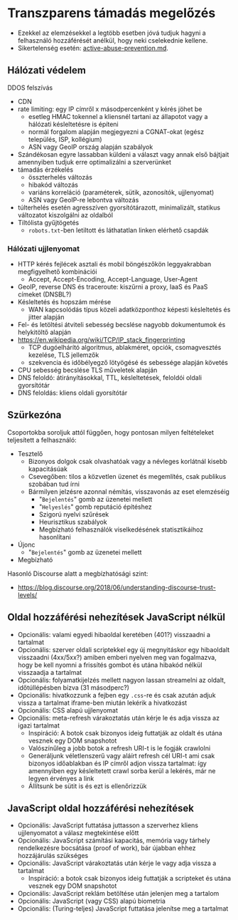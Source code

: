 # Transzparens támadás megelőzés

* Ezekkel az elemzésekkel a legtöbb esetben jóvá tudjuk hagyni a felhasználó hozzáférését anélkül, hogy neki cselekednie kellene.
* Sikertelenség esetén: [active-abuse-prevention.md](active-abuse-prevention.md).

## Hálózati védelem

DDOS felszívás

* CDN
* rate limiting: egy IP címről x másodpercenként y kérés jöhet be
  * esetleg HMAC tokennel a kliensnél tartani az állapotot vagy a hálózati késleltetésre is építeni
  * normál forgalom alapján megjegyezni a CGNAT-okat (egész település, ISP, kollégium)
  * ASN vagy GeoIP ország alapján szabályok
* Szándékosan egyre lassabban küldeni a választ vagy annak első bájtjait amennyiben tudjuk erre optimalizálni a szerverünket
* támadás érzékelés
  * összterhelés változás
  * hibakód változás
  * variáns korreláció (paraméterek, sütik, azonosítók, ujjlenyomat)
  * ASN vagy GeoIP-re lebontva változás
* túlterhelés esetén agresszíven gyorsítótárazott, minimalizált, statikus változatot kiszolgálni az oldalból
* Tiltólista gyűjtögetés
  * `robots.txt`-ben letiltott és láthatatlan linken elérhető csapdák

### Hálózati ujjlenyomat

* HTTP kérés fejlécek asztali és mobil böngészőkön leggyakrabban megfigyelhető kombinációi
  * Accept, Accept-Encoding, Accept-Language, User-Agent
* GeoIP, reverse DNS és traceroute: kiszűrni a proxy, IaaS és PaaS címeket (DNSBL?)
* Késleltetés és hopszám mérése
  * WAN kapcsolódás típus közeli adatközponthoz képesti késleltetés és jitter alapján
* Fel- és letöltési átviteli sebesség becslése nagyobb dokumentumok és helykitöltő alapján
* https://en.wikipedia.org/wiki/TCP/IP_stack_fingerprinting
  * TCP dugóelhárító algoritmus, ablakméret, opciók, csomagvesztés kezelése, TLS jellemzők
  * szekvencia és időbélyegző lötyögésé és sebessége alapján követés
* CPU sebesség becslése TLS műveletek alapján
* DNS feloldó: átirányításokkal, TTL, késleltetések, feloldói oldali gyorsítótár
* DNS feloldás: kliens oldali gyorsítótár

## Szürkezóna

Csoportokba soroljuk attól függően, hogy pontosan milyen feltételeket teljesített a felhasználó:

* Tesztelő
  * Bizonyos dolgok csak olvashatóak vagy a névleges korlátnál kisebb kapacitásúak
  * Csevegőben: tilos a közvetlen üzenet és megemlítés, csak publikus szobában tud írni
  * Bármilyen jelzésre azonnal némítás, visszavonás az eset elemzéséig
    * "`Bejelentés`" gomb az üzenetei mellett
    * "`Helyeslés`" gomb reputáció építéshez
    * Szigorú nyelvi szűrések
    * Heurisztikus szabályok
    * Megbízható felhasználók viselkedésének statisztikáihoz hasonlítani
* Újonc
    * "`Bejelentés`" gomb az üzenetei mellett
* Megbízható

Hasonló Discourse alatt a megbízhatósági szint:

* https://blog.discourse.org/2018/06/understanding-discourse-trust-levels/

## Oldal hozzáférési nehezítések JavaScript nélkül

* Opcionális: valami egyedi hibaoldal keretében (401?) visszaadni a tartalmat
* Opcionális: szerver oldali scriptekkel egy új megnyitáskor egy hibaoldalt visszaadni (4xx/5xx?) amiben emberi nyelven meg van fogalmazva, hogy be kell nyomni a frissítés gombot és utána hibakód nélkül visszaadja a tartalmat
* Opcionális: folyamatkijelzés mellett nagyon lassan streamelni az oldalt, időtúllépésben bízva (31 másodperc?)
* Opcionális: hivatkozzunk a fejben egy `.css`-re és csak azután adjuk vissza a tartalmat iframe-ben miután lekérik a hivatkozást
* Opcionális: CSS alapú ujjlenyomat
* Opcionális: meta-refresh várakoztatás után kérje le és adja vissza az igazi tartalmat
  * Inspiráció: A botok csak bizonyos ideig futtatják az oldalt és utána vesznek egy DOM snapshotot
  * Valószínűleg a jobb botok a refresh URI-t is le fogják crawlolni
  * Generáljunk véletlenszerű vagy aláírt refresh cél URI-t ami csak bizonyos időablakban és IP címről adjon vissza tartalmat: így amennyiben egy késleltetett crawl sorba kerül a lekérés, már ne legyen érvényes a link
  * Állítsunk be sütit is és ezt is ellenőrizzük

## JavaScript oldal hozzáférési nehezítések

* Opcionális: JavaScript futtatása juttasson a szerverhez kliens ujjlenyomatot a válasz megtekintése előtt
* Opcionális: JavaScript számítási kapacitás, memória vagy tárhely rendelkezésre bocsátása (proof of work), bár újabban ehhez hozzájárulás szükséges
* Opcionális: JavaScript várakoztatás után kérje le vagy adja vissza a tartalmat
  * Inspiráció: a botok csak bizonyos ideig futtatják a scripteket és utána vesznek egy DOM snapshotot
* Opcionális: JavaScript reklám betöltése után jelenjen meg a tartalom
* Opcionális: JavaScript (vagy CSS) alapú biometria
* Opcionális: (Turing-teljes) JavaScript futtatása jelenítse meg a tartalmat
